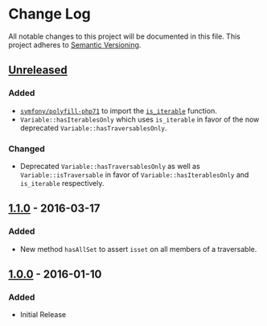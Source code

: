 # Change Log
All notable changes to this project will be documented in this file.
This project adheres to [Semantic Versioning](http://semver.org/).

## [Unreleased]
### Added
- [`symfony/polyfill-php71`](https://github.com/symfony/polyfill-php71) to
  import the [`is_iterable`](https://php.net/is-iterable) function.
- `Variable::hasIterablesOnly` which uses `is_iterable` in favor of the now
  deprecated `Variable::hasTraversablesOnly`.
### Changed
- Deprecated `Variable::hasTraversablesOnly` as well as
  `Variable::isTraversable` in favor of `Variable::hasIterablesOnly` and
  `is_iterable` respectively.

## [1.1.0] - 2016-03-17
### Added
- New method `hasAllSet` to assert `isset` on all members of a traversable.

## [1.0.0] - 2016-01-10
### Added
- Initial Release

[Unreleased]: https://github.com/fleshgrinder/php-assertion/compare/1.1.0...HEAD
[1.1.0]: https://github.com/fleshgrinder/php-assertion/compare/v1.0.0...1.1.0
[1.0.0]: https://github.com/fleshgrinder/php-assertion/compare/v1.0.0...1.1.0

